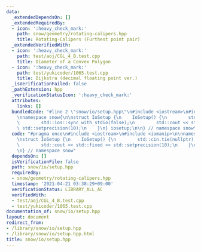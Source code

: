 ```yaml
---
data:
  _extendedDependsOn: []
  _extendedRequiredBy:
  - icon: ':heavy_check_mark:'
    path: snow/geometry/rotating-calipers.hpp
    title: Rotating-Calipers (Furthest point pair)
  _extendedVerifiedWith:
  - icon: ':heavy_check_mark:'
    path: test/aoj/CGL_4_B.test.cpp
    title: Diameter of a Convex Polygon
  - icon: ':heavy_check_mark:'
    path: test/yukicoder/1065.test.cpp
    title: Dijkstra (decimal floating point ver.)
  _isVerificationFailed: false
  _pathExtension: hpp
  _verificationStatusIcon: ':heavy_check_mark:'
  attributes:
    links: []
  bundledCode: "#line 2 \"snow/io/setup.hpp\"\n#include <iostream>\n#include <iomanip>\n\
    \nnamespace snow{\n\nstruct IoSetup {\n    IoSetup() {\n        std::cin.tie(nullptr);\n\
    \        std::ios::sync_with_stdio(false);\n        std::cout << std::fixed <<\
    \ std::setprecision(10);\n    }\n} iosetup;\n\n} // namespace snow\n"
  code: "#pragma once\n#include <iostream>\n#include <iomanip>\n\nnamespace snow{\n\
    \nstruct IoSetup {\n    IoSetup() {\n        std::cin.tie(nullptr);\n        std::ios::sync_with_stdio(false);\n\
    \        std::cout << std::fixed << std::setprecision(10);\n    }\n} iosetup;\n\
    \n} // namespace snow"
  dependsOn: []
  isVerificationFile: false
  path: snow/io/setup.hpp
  requiredBy:
  - snow/geometry/rotating-calipers.hpp
  timestamp: '2021-04-21 03:38:29+09:00'
  verificationStatus: LIBRARY_ALL_AC
  verifiedWith:
  - test/aoj/CGL_4_B.test.cpp
  - test/yukicoder/1065.test.cpp
documentation_of: snow/io/setup.hpp
layout: document
redirect_from:
- /library/snow/io/setup.hpp
- /library/snow/io/setup.hpp.html
title: snow/io/setup.hpp
---
```

